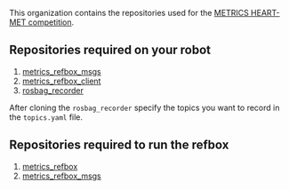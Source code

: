 This organization contains the repositories used for the [METRICS HEART-MET competition](https://metricsproject.eu/healthcare/).

## Repositories required on your robot
1. [metrics_refbox_msgs](https://github.com/HEART-MET/metrics_refbox_msgs)
2. [metrics_refbox_client](https://github.com/HEART-MET/metrics_refbox_client)
3. [rosbag_recorder](https://github.com/HEART-MET/rosbag_recorder)

After cloning the `rosbag_recorder` specify the topics you want to record in the `topics.yaml` file.


## Repositories required to run the refbox
1. [metrics_refbox](https://github.com/HEART-MET/metrics_refbox)
2. [metrics_refbox_msgs](https://github.com/HEART-MET/metrics_refbox_msgs)

